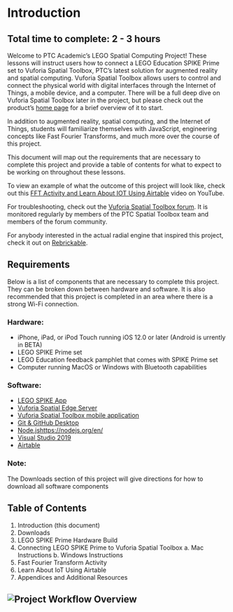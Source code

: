 # Introduction

## Total time to complete: 2 - 3 hours
Welcome to PTC Academic’s LEGO Spatial Computing Project! These lessons will instruct users how to connect a LEGO Education SPIKE Prime set to Vuforia Spatial Toolbox, PTC’s latest solution for augmented reality and spatial computing. Vuforia Spatial Toolbox allows users to control and connect the physical world with digital
interfaces through the Internet of Things, a mobile device, and a computer. There will be a full deep dive on Vuforia Spatial Toolbox later in the project, but please check out the product’s [home page](https://www.ptc.com/en/products/augmented-reality/vuforia-spatial-toolbox) for a brief overview of it to start.

In addition to augmented reality, spatial computing, and the Internet of Things, students will familiarize themselves with JavaScript, engineering concepts like Fast Fourier Transforms, and much more over the course of this project.

This document will map out the requirements that are necessary to complete this project and provide a table of contents for what to expect to be working on throughout these lessons.

To view an example of what the outcome of this project will look like, check out this [FFT Activity and Learn About IOT Using Airtable](https://youtu.be/5Z9nq_n4VDI) video on YouTube.

For troubleshooting, check out the [Vuforia Spatial Toolbox forum](https://forum.spatialtoolbox.vuforia.com/). It is monitored regularly by members of the PTC Spatial Toolbox team and members of the forum
community.

For anybody interested in the actual radial engine that inspired this project, check it out on [Rebrickable](https://rebrickable.com/mocs/MOC-3247/martijnnab/8-cylinder-radial-aircraft-engine/%23parts).

## Requirements
Below is a list of components that are necessary to complete this project. They can be broken down between hardware and software. It is also recommended that this project is completed in an area where there is a strong Wi-Fi connection.

### Hardware:
* iPhone, iPad, or iPod Touch running iOS 12.0 or later (Android is  urrently in BETA)
* LEGO SPIKE Prime set
* LEGO Education feedback pamphlet that comes with SPIKE Prime set
* Computer running MacOS or Windows with Bluetooth capabilities


### Software:
* [LEGO SPIKE App](https://education.lego.com/en-us/downloads/spike-prime/software)
* [Vuforia Spatial Edge Server](https://github.com/tuftsceeo/PTC-Toolbox)
* [Vuforia Spatial Toolbox mobile application](https://apps.apple.com/us/app/vuforia-spatial-toolbox/id1506071001)
* [Git & GitHub Desktop](https://desktop.github.com/)
* [Node.js]()https://nodejs.org/en/
* [Visual Studio 2019](https://visualstudio.microsoft.com/)
* [Airtable](https://airtable.com/)

### Note: 
The Downloads section of this project will give directions for how to download all software components

## Table of Contents

1. Introduction (this document)
2. Downloads
3. LEGO SPIKE Prime Hardware Build
4. Connecting LEGO SPIKE Prime to Vuforia Spatial Toolbox
    a. Mac Instructions
    b. Windows Instructions
5. Fast Fourier Transform Activity
6. Learn About IoT Using Airtable
7. Appendices and Additional Resources

## ![Project Workflow Overview](https://github.com/PTC-Academic/DX-Resources/blob/master/documentation/images/project-workflow.png)